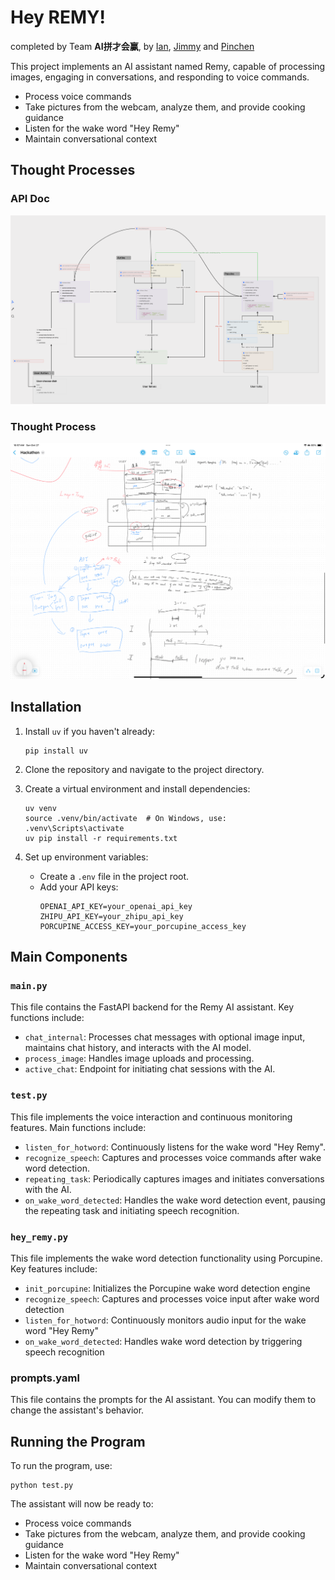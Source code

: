 # Hey REMY!

completed by Team **AI拼才会赢**, by [Ian](https://github.com/madeyexz), [Jimmy](https://github.com/JimmyyyChen) and [Pinchen](https://github.com/sadlorax)

This project implements an AI assistant named Remy, capable of processing images, engaging in conversations, and responding to voice commands.
- Process voice commands
- Take pictures from the webcam, analyze them, and provide cooking guidance
- Listen for the wake word "Hey Remy"
- Maintain conversational context

## Thought Processes
### API Doc
![API Doc](demo_pic/hepta.png)
### Thought Process
![Thought Process](demo_pic/freeform.png)


## Installation

1. Install `uv` if you haven't already:
   ```
   pip install uv
   ```

2. Clone the repository and navigate to the project directory.

3. Create a virtual environment and install dependencies:
   ```
   uv venv
   source .venv/bin/activate  # On Windows, use: .venv\Scripts\activate
   uv pip install -r requirements.txt
   ```

4. Set up environment variables:
   - Create a `.env` file in the project root.
   - Add your API keys:     
        ```
        OPENAI_API_KEY=your_openai_api_key
        ZHIPU_API_KEY=your_zhipu_api_key
        PORCUPINE_ACCESS_KEY=your_porcupine_access_key
        ```

## Main Components

### `main.py`

This file contains the FastAPI backend for the Remy AI assistant. Key functions include:

- `chat_internal`: Processes chat messages with optional image input, maintains chat history, and interacts with the AI model.
- `process_image`: Handles image uploads and processing.
- `active_chat`: Endpoint for initiating chat sessions with the AI.

### `test.py`

This file implements the voice interaction and continuous monitoring features. Main functions include:

- `listen_for_hotword`: Continuously listens for the wake word "Hey Remy".
- `recognize_speech`: Captures and processes voice commands after wake word detection.
- `repeating_task`: Periodically captures images and initiates conversations with the AI.
- `on_wake_word_detected`: Handles the wake word detection event, pausing the repeating task and initiating speech recognition.

### `hey_remy.py`

This file implements the wake word detection functionality using Porcupine. Key features include:

- `init_porcupine`: Initializes the Porcupine wake word detection engine
- `recognize_speech`: Captures and processes voice input after wake word detection
- `listen_for_hotword`: Continuously monitors audio input for the wake word "Hey Remy"
- `on_wake_word_detected`: Handles wake word detection by triggering speech recognition


### prompts.yaml

This file contains the prompts for the AI assistant. You can modify them to change the assistant's behavior.

## Running the Program

To run the program, use:

```
python test.py
```

The assistant will now be ready to:
- Process voice commands
- Take pictures from the webcam, analyze them, and provide cooking guidance
- Listen for the wake word "Hey Remy"
- Maintain conversational context
